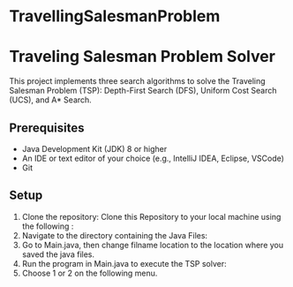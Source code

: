 # TravellingSalesmanProblem
# Traveling Salesman Problem Solver

This project implements three search algorithms to solve the Traveling Salesman Problem (TSP): Depth-First Search (DFS), Uniform Cost Search (UCS), and A* Search.
## Prerequisites

- Java Development Kit (JDK) 8 or higher
- An IDE or text editor of your choice (e.g., IntelliJ IDEA, Eclipse, VSCode)
- Git

 ## Setup
 1. Clone the repository: Clone this Repository to your local machine using the following :
 2. Navigate to the directory containing the Java Files:
 3. Go to Main.java, then change filname location to the location where you saved the java files.
 4. Run the program in Main.java to execute the TSP solver:
 5. Choose 1 or 2 on the following menu.
   

